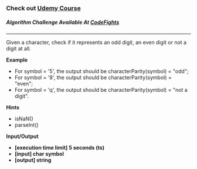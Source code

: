 ### Check out [Udemy Course](https://www.udemy.com/course/100-algorithms-challenge/)

##### Algorithm Challenge Available At [CodeFights](https://codefights.com/arcade/code-arcade/lab-of-transformations/QKnGhkoi4wKr6xY9b)

---

Given a character, check if it represents an odd digit, an even digit or not a digit at all.

**Example**

- For symbol = '5', the output should be
  characterParity(symbol) = "odd";
- For symbol = '8', the output should be
  characterParity(symbol) = "even";
- For symbol = 'q', the output should be
  characterParity(symbol) = "not a digit".

**Hints**

- isNaN()
- parseInt()

**Input/Output**

- **[execution time limit] 5 seconds (ts)**
- **[input] char symbol**
- **[output] string**
